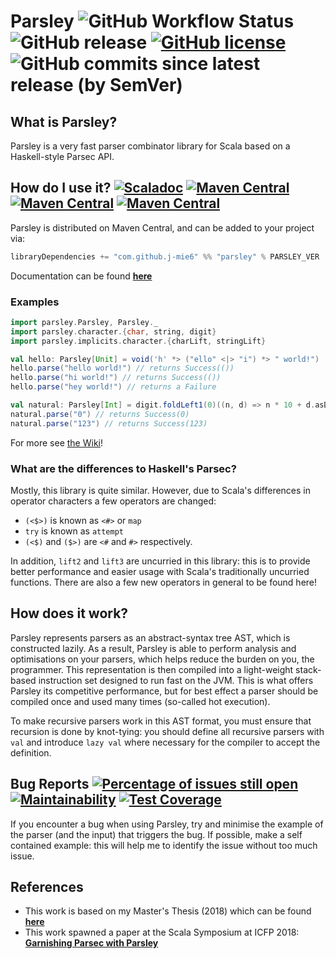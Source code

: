 # Parsley ![GitHub Workflow Status](https://img.shields.io/github/workflow/status/j-mie6/parsley/CI) ![GitHub release](https://img.shields.io/github/v/release/j-mie6/parsley?include_prereleases&sort=semver) [![GitHub license](https://img.shields.io/github/license/j-mie6/parsley.svg)](https://github.com/j-mie6/parsley/blob/master/LICENSE) ![GitHub commits since latest release (by SemVer)](https://img.shields.io/github/commits-since/j-mie6/parsley/latest)

## What is Parsley?
Parsley is a very fast parser combinator library for Scala based on a Haskell-style Parsec API.

## How do I use it? [![Scaladoc](https://javadoc-badge.appspot.com/com.github.j-mie6/parsley_2.13.svg?label=scaladoc)](https://javadoc-badge.appspot.com/com.github.j-mie6/parsley_2.13) [![Maven Central](https://img.shields.io/maven-central/v/com.github.j-mie6/parsley_2.12?label=maven-central-2.12)](https://mvnrepository.com/artifact/com.github.j-mie6/parsley_2.12) [![Maven Central](https://img.shields.io/maven-central/v/com.github.j-mie6/parsley_2.13?label=maven-central-2.13)](https://mvnrepository.com/artifact/com.github.j-mie6/parsley_2.13) [![Maven Central](https://img.shields.io/maven-central/v/com.github.j-mie6/parsley_3?label=maven-central-3)](https://mvnrepository.com/artifact/com.github.j-mie6/parsley_3)

Parsley is distributed on Maven Central, and can be added to your project via:

```scala
libraryDependencies += "com.github.j-mie6" %% "parsley" % PARSLEY_VER
```

Documentation can be found [**here**](https://javadoc.io/doc/com.github.j-mie6/parsley_2.13/latest/index.html)

### Examples

```scala
import parsley.Parsley, Parsley._
import parsley.character.{char, string, digit}
import parsley.implicits.character.{charLift, stringLift}

val hello: Parsley[Unit] = void('h' *> ("ello" <|> "i") *> " world!")
hello.parse("hello world!") // returns Success(())
hello.parse("hi world!") // returns Success(())
hello.parse("hey world!") // returns a Failure

val natural: Parsley[Int] = digit.foldLeft1(0)((n, d) => n * 10 + d.asDigit)
natural.parse("0") // returns Success(0)
natural.parse("123") // returns Success(123)
```

For more see [the Wiki](https://github.com/j-mie6/Parsley/wiki)!

### What are the differences to Haskell's Parsec?
Mostly, this library is quite similar. However, due to Scala's differences in operator characters a few operators are changed:

* `(<$>)` is known as `<#>` or `map`
* `try` is known as `attempt`
* `(<$)` and `($>)` are `<#` and `#>` respectively.

In addition, `lift2` and `lift3` are uncurried in this library: this is to provide better performance and easier usage with
Scala's traditionally uncurried functions. There are also a few new operators in general to be found here!

## How does it work?
Parsley represents parsers as an abstract-syntax tree AST, which is constructed lazily. As a result, Parsley is able to
perform analysis and optimisations on your parsers, which helps reduce the burden on you, the programmer. This representation
is then compiled into a light-weight stack-based instruction set designed to run fast on the JVM. This is what offers Parsley
its competitive performance, but for best effect a parser should be compiled once and used many times (so-called hot execution).

To make recursive parsers work in this AST format, you must ensure that recursion is done by knot-tying: you should define all
recursive parsers with `val` and introduce `lazy val` where necessary for the compiler to accept the definition.

## Bug Reports [![Percentage of issues still open](https://isitmaintained.com/badge/open/j-mie6/Parsley.svg)](https://isitmaintained.com/project/j-mie6/Parsley "Percentage of issues still open") [![Maintainability](https://img.shields.io/codeclimate/maintainability/j-mie6/Parsley)](https://codeclimate.com/github/j-mie6/Parsley) [![Test Coverage](https://img.shields.io/codeclimate/coverage-letter/j-mie6/Parsley)](https://codeclimate.com/github/j-mie6/Parsley)

If you encounter a bug when using Parsley, try and minimise the example of the parser (and the input) that triggers the bug.
If possible, make a self contained example: this will help me to identify the issue without too much issue.

## References
* This work is based on my Master's Thesis (2018) which can be found [**here**](https://github.com/J-mie6/Parsley/blob/master/parsley.pdf)
* This work spawned a paper at the Scala Symposium at ICFP 2018: [**Garnishing Parsec with Parsley**](https://dl.acm.org/doi/abs/10.1145/3241653.3241656)
